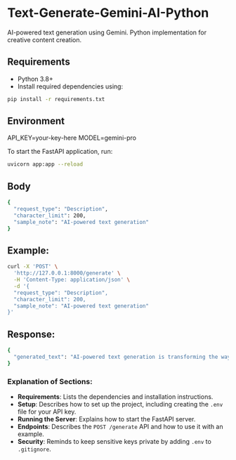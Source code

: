 # Text-Generate-Gemini-AI-Python

AI-powered text generation using Gemini. Python implementation for creative content creation.

## Requirements

- Python 3.8+
- Install required dependencies using:

```bash
pip install -r requirements.txt
```
## Environment

API_KEY=your-key-here
MODEL=gemini-pro 

To start the FastAPI application, run:
```bash
uvicorn app:app --reload
```

## Body
```bash
{
  "request_type": "Description",
  "character_limit": 200,
  "sample_note": "AI-powered text generation"
}
```

## Example:
```bash
curl -X 'POST' \
  'http://127.0.0.1:8000/generate' \
  -H 'Content-Type: application/json' \
  -d '{
  "request_type": "Description",
  "character_limit": 200,
  "sample_note": "AI-powered text generation"
}'
```
## Response:
```bash
{
  "generated_text": "AI-powered text generation is transforming the way creative content is produced, enabling faster, more efficient workflows."
}
```

### Explanation of Sections:
- **Requirements**: Lists the dependencies and installation instructions.
- **Setup**: Describes how to set up the project, including creating the `.env` file for your API key.
- **Running the Server**: Explains how to start the FastAPI server.
- **Endpoints**: Describes the `POST /generate` API and how to use it with an example.
- **Security**: Reminds to keep sensitive keys private by adding `.env` to `.gitignore`.
